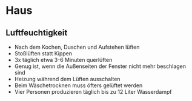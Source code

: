 # Haus

## Luftfeuchtigkeit

- Nach dem Kochen, Duschen und Aufstehen lüften
- Stoßlüften statt Kippen
- 3x täglich etwa 3-6 Minuten querlüften
- Genug ist, wenn die Außenseiten der Fenster nicht mehr beschlagen sind
- Heizung während dem Lüften ausschalten
- Beim Wäschetrocknen muss öfters gelüftet werden
- Vier Personen produzieren täglich bis zu 12 Liter Wasserdampf
